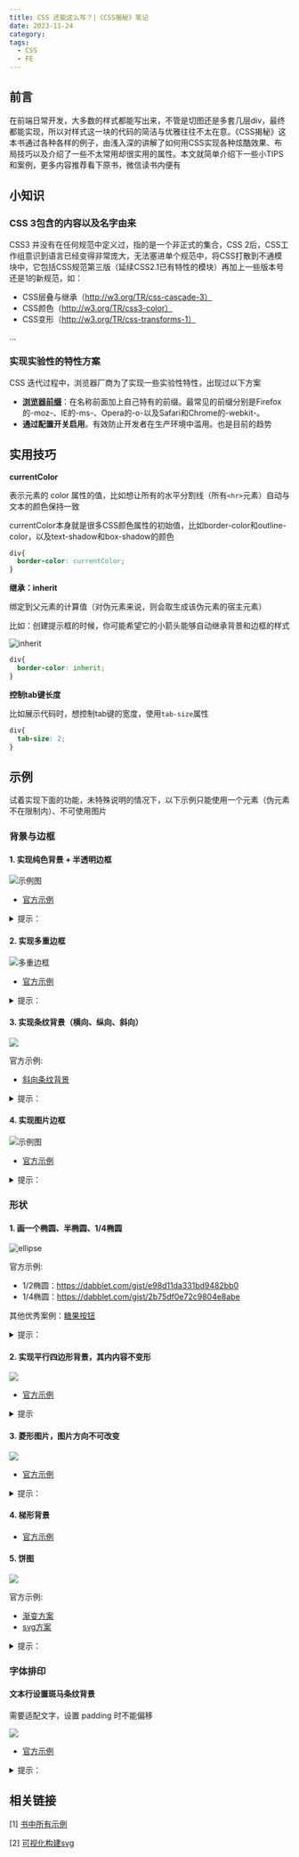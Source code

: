 ```yaml
---
title: CSS 还能这么写？|《CSS揭秘》笔记
date: 2023-11-24
category: 
tags:
  - CSS
  - FE
---
```


<!-- more -->

## 前言

在前端日常开发，大多数的样式都能写出来，不管是切图还是多套几层div，最终都能实现，所以对样式这一块的代码的简洁与优雅往往不太在意。《CSS揭秘》这本书通过各种各样的例子，由浅入深的讲解了如何用CSS实现各种炫酷效果、布局技巧以及介绍了一些不太常用却很实用的属性。本文就简单介绍下一些小TIPS和案例，更多内容推荐看下原书，微信读书内便有

## 小知识

### CSS 3包含的内容以及名字由来

CSS3 并没有在任何规范中定义过，指的是一个非正式的集合，CSS 2后，CSS工作组意识到语言已经变得非常庞大，无法塞进单个规范中，将CSS打散到不通模块中，它包括CSS规范第三版（延续CSS2.1已有特性的模块）再加上一些版本号还是1的新规范，如：

- CSS层叠与继承（http://w3.org/TR/css-cascade-3）
- CSS颜色（http://w3.org/TR/css3-color）
- CSS变形（http://w3.org/TR/css-transforms-1）

...


### 实现实验性的特性方案

CSS 迭代过程中，浏览器厂商为了实现一些实验性特性，出现过以下方案

- **[浏览器前缀](https://developer.mozilla.org/zh-CN/docs/Glossary/Vendor_Prefix)**：在名称前面加上自己特有的前缀。最常见的前缀分别是Firefox的-moz-、IE的-ms-、Opera的-o-以及Safari和Chrome的-webkit-。
- **通过配置开关启用**。有效防止开发者在生产环境中滥用。也是目前的趋势


## 实用技巧

**currentColor**

表示元素的 color 属性的值，比如想让所有的水平分割线（所有`<hr>`元素）自动与文本的颜色保持一致

currentColor本身就是很多CSS颜色属性的初始值，比如border-color和outline-color，以及text-shadow和box-shadow的颜色

```css
div{
  border-color: currentColor;
}
```

**继承：inherit**

绑定到父元素的计算值（对伪元素来说，则会取生成该伪元素的宿主元素）

比如：创建提示框的时候，你可能希望它的小箭头能够自动继承背景和边框的样式

![inherit](./image/skill-inherit.png)

```css
div{
  border-color: inherit;
}
```

**控制tab键长度**

比如展示代码时，想控制tab键的宽度，使用`tab-size`属性

```css
div{
  tab-size: 2;
}
```

## 示例

试着实现下面的功能，未特殊说明的情况下，以下示例只能使用一个元素（伪元素不在限制内）、不可使用图片

### 背景与边框

#### 1. 实现纯色背景 + 半透明边框 

![示例图](./image/css-secrets-share/background-clip.png)

- [官方示例](https://dabblet.com/gist/012289cc14106a1bd7a5)

<details>
<summary>
提示：
</summary>

使用background-clip

</details>

#### 2. 实现多重边框

![多重边框](./image/css-secrets-share/multi_border.png)

- [官方示例](http://dabblet.com/gist/525eb8e9cdade71723c1)

<!-- 本地：./css-secrets/multi-border.html -->

<details>
<summary>
提示：
</summary>
<pre>
使用 box-shadow 或 outline。
注意：box-shadow 阴影本身不占空间，需要设置多余间距，或使用inset改为内阴影
</pre>
</details>

#### 3. 实现条纹背景（横向、纵向、斜向）

![](./image/css-secrets-share/20240306220659.png)

<!-- 本地：./css-secrets/multi-color-bg.html -->

官方示例:
- [斜向条纹背景](https://dabblet.com/gist/abeab80934fc26e6538e)

<!-- linear-gradient 用书中解释 -->
<details>
<summary>
提示：
</summary>

linear-gradient 可以调整颜色的开始位置，使颜色突变，实现条纹效果，位置设置为0时等同于上一个颜色的位置

repeating-linear-gradient: 在所有方向上重复渐变以覆盖其整个容器

```css
background: linear-gradient(#363 10px, #636 0, #636 20px)
```
</details>

#### 4. 实现图片边框

![示例图](./image/css-secrets-share/img-border.png)

<!-- 本地：./css-secrets/img-border.html -->

- [官方示例](https://dabblet.com/gist/55b5f131c45702a55684)

<details>
<summary>
提示：
</summary>
background-origin: 设置背景图的原点位置的背景相对区域
</details>

<!-- 六 复杂背景：棋盘效果、圆点背景、8 实现行军蚁边框效果 https://dabblet.com/gist/f26dddc71730c3847153 -->


### 形状

#### 1. 画一个椭圆、半椭圆、1/4椭圆

![ellipse](./image/css-secrets-share/ellipse.png)

官方示例:

- 1/2椭圆：https://dabblet.com/gist/e98d11da331bd9482bb0
- 1/4椭圆：https://dabblet.com/gist/2b75df0e72c9804e8abe

<!-- 本地：./css-secrets/circle-shape.html   -->

其他优秀案例：[糖果按钮](https://simurai.com/archive/buttons/#markup)  

<details>
<summary>
提示：
</summary>

border-radius 可以指定水平半径、垂直半径

</details>

#### 2. 实现平行四边形背景，其内内容不变形

![](./image/css-secrets-share/parallelograms.png)

- [官方示例](https://play.csssecrets.io/parallelograms-pseudo)

<!-- 本地：./css-secrets/shape.html -->

<details>
<summary>提示</summary>
伪元素、transform(skew)
</details>

#### 3. 菱形图片，图片方向不可改变

![](./image/css-secrets-share/diamond.png)

- [官方示例](https://play.csssecrets.io/diamond-clip)

<!-- 本地：./css-secrets/shape.html -->

<details>
<summary>
提示：
</summary>

[clip-path](https://developer.mozilla.org/zh-CN/docs/Web/CSS/clip-path)属性，使用裁剪方式创建元素的可显示区域。区域内的部分显示，区域外的隐藏

</details>

#### 4. 梯形背景

- [官方示例](http://play.csssecrets.io/trapezoid-tabs)


#### 5. 饼图

![](./image/css-secrets-share/20240306221618.png)

<!-- 本地：./css-secrets/pie.html -->

官方示例:
- [渐变方案](https://play.csssecrets.io/pie-static)
- [svg方案](https://play.csssecrets.io/pie-svg)


<details>
<summary>提示：</summary>

方案一：条纹背景 + 椭圆

为了方便的设置比例可以用负的动画延时值来控制百分比

一个负的延时值是合法的。与0s的延时类似，它意味着动画会立即开始播放，但会自动前进到延时值的绝对值处，就好像动画在过去已经播放了指定的时间一样。因此实际效果就是动画跳过指定时间而从中间开始播放了。

方案二：svg 圆+stroke-dasharray

</details>



### 字体排印

<!-- #### 插入换行

play.csssecrets.io/line-breaks -->

#### 文本行设置斑马条纹背景

需要适配文字，设置 padding 时不能偏移

![](./image/css-secrets-share/20240306220851.png)

<!-- 本地：./css-secrets/zebra-lines.html -->

- [官方示例](https://play.csssecrets.io/zebra-lines)

<details>
<summary>提示：</summary>

渐变距离设置为行高

</details>

<!-- #### 文本下划线

#### 波浪下划线

https://play.csssecrets.io/wavy-underlines -->




## 相关链接

[1] [书中所有示例](https://play.csssecrets.io/)

[2] [可视化构建svg](https://yqnn.github.io/svg-path-editor/)




<!-- ### 视觉效果

#### 投影

单侧投影：play.csssecrets.io/shadow-one-side
临边投影：play.csssecrets.io/shadow-2-sides
双侧投影：play.csssecrets.io/shadow-opposite-sides

#### 毛玻璃效果

play.csssecrets.io/frosted-glass -->

<!-- #### 4. 切角效果

 -->